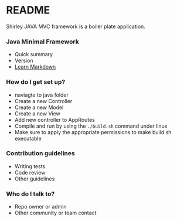 # README #

Shirley JAVA MVC framework is a boiler plate application.


### Java Minimal Framework ###

* Quick summary
* Version
* [Learn Markdown](https://bitbucket.org/tutorials/markdowndemo)

### How do I get set up? ###
* naviagte to java folder
* Create a new Controller
* Create a new Model
* Create a new View
* Add new controller to AppRoutes
* Compile and run by using the ```./build.sh``` command under linux
* Make sure to apply the appropriate permissions to make build.sh executable

### Contribution guidelines ###

* Writing tests
* Code review
* Other guidelines

### Who do I talk to? ###

* Repo owner or admin
* Other community or team contact
